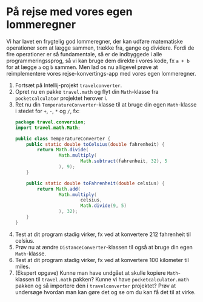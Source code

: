 # På rejse med vores egen lommeregner

Vi har lavet en frygtelig god lommeregner, der kan udføre matematiske operationer som at lægge sammen, trække fra, gange og dividere. Fordi de fire operationer er så fundamentale, så er de indbyggede i alle programmeringssprog, så vi kan bruge dem direkte i vores kode, fx `a + b` for at lægge `a` og `b` sammen. Men lad os nu alligevel prøve at reimplementere vores rejse-konvertings-app med vores egen lommeregner.

1. Fortsæt på Intellij-projekt `travelconverter`.
2. Opret nu en pakke `travel.math` og flyt din `Math`-klasse fra `pocketcalculator` projektet herover i.
3. Ret nu din `TemperatureConverter`-klasse til at bruge din egen `Math`-klasse i stedet for `+`, `-`, `*` og `/`, fx:
    ```java
    package travel.conversion;
    import travel.math.Math;

    public class TemperatureConverter {
        public static double toCelsius(double fahrenheit) {
            return Math.divide(
                    Math.multiply(
                            Math.subtract(fahrenheit, 32), 5
                    ), 9);
        }

        public static double toFahrenheit(double celsius) {
            return Math.add(
                    Math.multiply(
                            celsius,
                            Math.divide(9, 5)
                    ), 32);
        }
    }
    ```
4. Test at dit program stadig virker, fx ved at konvertere 212 fahrenheit til celsius.
5. Prøv nu at ændre `DistanceConverter`-klassen til også at bruge din egen `Math`-klasse.
6. Test at dit program stadig virker, fx ved at konvertere 100 kilometer til miles.
7. (Ekspert opgave) Kunne man have undgået at skulle kopiere `Math`-klassen til `travel.math` pakken? Kunne vi have `pocketcalculator.math` pakken og så importere den i `travelconverter` projektet? Prøv at undersøge hvordan man kan gøre det og se om du kan få det til at virke.